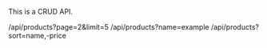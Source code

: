 This is a CRUD API.

/api/products?page=2&limit=5
/api/products?name=example
/api/products?sort=name,-price
